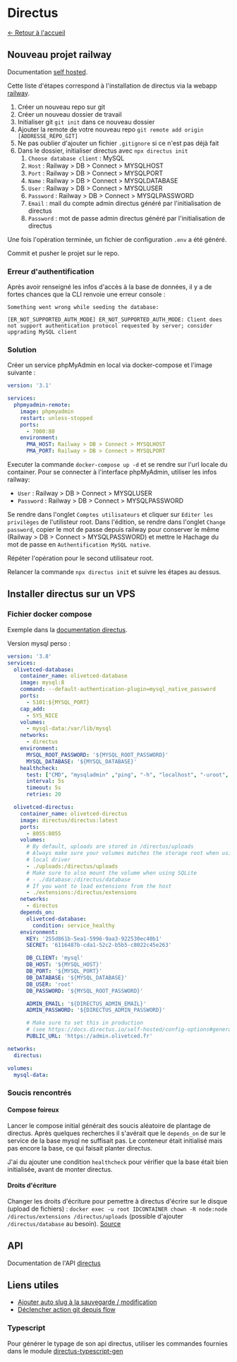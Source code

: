 # Directus

[← Retour à l'accueil](/README.md)

## Nouveau projet railway

Documentation [self hosted](https://docs.directus.io/self-hosted/cli.html).

Cette liste d'étapes correspond à l'installation de directus via la webapp [railway](https://railway.app/).

1. Créer un nouveau repo sur git
2. Créer un nouveau dossier de travail
3. Initialiser git `git init` dans ce nouveau dossier
4. Ajouter la remote de votre nouveau repo `git remote add origin [ADDRESSE_REPO_GIT]`
5. Ne pas oublier d'ajouter un fichier `.gitignore` si ce n'est pas déjà fait
6. Dans le dossier, initialiser directus avec `npx directus init`
   1. `Choose database client` : MySQL
   2. `Host` : Railway > DB > Connect > MYSQLHOST
   3. `Port` : Railway > DB > Connect > MYSQLPORT
   4. `Name` : Railway > DB > Connect > MYSQLDATABASE
   5. `User` : Railway > DB > Connect > MYSQLUSER
   6. `Password` : Railway > DB > Connect > MYSQLPASSWORD
   7. `Email` : mail du compte admin directus généré par l'initialisation de directus
   8. `Password` : mot de passe admin directus généré par l'initialisation de directus

Une fois l'opération terminée, un fichier de configuration `.env` a été généré.

Commit et pusher le projet sur le repo.

### Erreur d'authentification

Après avoir renseigné les infos d'accès à la base de données, il y a de fortes chances que la CLI renvoie une erreur console :

```shell
Something went wrong while seeding the database:

[ER_NOT_SUPPORTED_AUTH_MODE] ER_NOT_SUPPORTED_AUTH_MODE: Client does not support authentication protocol requested by server; consider upgrading MySQL client
```

### Solution

Créer un service phpMyAdmin en local via docker-compose et l'image suivante :

```yml
version: '3.1'

services:
  phpmyadmin-remote:
    image: phpmyadmin
    restart: unless-stopped
    ports:
      - 7000:80
    environment:
      PMA_HOST: Railway > DB > Connect > MYSQLHOST
      PMA_PORT: Railway > DB > Connect > MYSQLPORT
```

Executer la commande `docker-compose up -d` et se rendre sur l'url locale du container. Pour se connecter à l'interface phpMyAdmin, utiliser les infos railway:

* `User` : Railway > DB > Connect > MYSQLUSER
* `Password` : Railway > DB > Connect > MYSQLPASSWORD

Se rendre dans l'onglet `Comptes utilisateurs` et cliquer sur `Editer les privilèges` de l'utilisteur root. Dans l'édition, se rendre dans l'onglet `Change password`, copier le mot de passe depuis railway pour conserver le même (Railway > DB > Connect > MYSQLPASSWORD) et mettre le Hachage du mot de passe en `Authentification MySQL native`.

Répéter l'opération pour le second utilisateur root.

Relancer la commande `npx directus init` et suivre les étapes au dessus.

## Installer directus sur un VPS

### Fichier docker compose

Exemple dans la [documentation directus](https://docs.directus.io/self-hosted/docker-guide.html#docker-compose).

Version mysql perso :

```YAML
version: '3.8'
services:
  olivetced-database:
    container_name: olivetced-database
    image: mysql:8
    command: --default-authentication-plugin=mysql_native_password
    ports:
      - 5101:${MYSQL_PORT}
    cap_add:
      - SYS_NICE
    volumes:
      - mysql-data:/var/lib/mysql
    networks:
      - directus
    environment:
      MYSQL_ROOT_PASSWORD: '${MYSQL_ROOT_PASSWORD}'
      MYSQL_DATABASE: '${MYSQL_DATABASE}'
    healthcheck:
      test: ["CMD", "mysqladmin" ,"ping", "-h", "localhost", "-uroot", "-ppass"]
      interval: 5s
      timeout: 5s
      retries: 20

  olivetced-directus:
    container_name: olivetced-directus
    image: directus/directus:latest
    ports:
      - 8055:8055
    volumes:
      # By default, uploads are stored in /directus/uploads
      # Always make sure your volumes matches the storage root when using
      # local driver
      - ./uploads:/directus/uploads
      # Make sure to also mount the volume when using SQLite
      # - ./database:/directus/database
      # If you want to load extensions from the host
      - ./extensions:/directus/extensions
    networks:
      - directus
    depends_on:
      olivetced-database:
        condition: service_healthy
    environment:
      KEY: '255d861b-5ea1-5996-9aa3-922530ec40b1'
      SECRET: '6116487b-cda1-52c2-b5b5-c8022c45e263'

      DB_CLIENT: 'mysql'
      DB_HOST: '${MYSQL_HOST}'
      DB_PORT: '${MYSQL_PORT}'
      DB_DATABASE: '${MYSQL_DATABASE}'
      DB_USER: 'root'
      DB_PASSWORD: '${MYSQL_ROOT_PASSWORD}'

      ADMIN_EMAIL: '${DIRECTUS_ADMIN_EMAIL}'
      ADMIN_PASSWORD: '${DIRECTUS_ADMIN_PASSWORD}'

      # Make sure to set this in production
      # (see https://docs.directus.io/self-hosted/config-options#general)
      PUBLIC_URL: 'https://admin.olivetced.fr'

networks:
  directus:

volumes:
  mysql-data:
```

### Soucis rencontrés

#### Compose foireux

Lancer le compose initial générait des soucis aléatoire de plantage de directus. Après quelques recherches il s'avérait que le `depends_on` de sur le service de la base mysql ne suffisait pas. Le conteneur était initialisé mais pas encore la base, ce qui faisait planter directus.

J'ai du ajouter une condition `healthcheck` pour vérifier que la base était bien initialisée, avant de monter directus.

#### Droits d'écriture

Changer les droits d'écriture pour pemettre à directus d'écrire sur le disque (upload de fichiers) : `docker exec -u root IDCONTAINER chown -R node:node /directus/extensions /directus/uploads` (possible d'ajouter `/directus/database` au besoin). [Source](https://github.com/directus/directus/discussions/6480#discussioncomment-917708)

## API

Documentation de l'API [directus](https://docs.directus.io/reference/query.html)

## Liens utiles

* [Ajouter auto slug à la sauvegarde / modification](https://github.com/directus/directus/discussions/15195)
* [Déclencher action git depuis flow](https://github.com/directus/directus/discussions/12591#discussioncomment-4596707)

### Typescript

Pour générer le typage de son api directus, utiliser les commandes fournies dans le module [directus-typescript-gen](https://github.com/elierotenberg/directus-typescript-gen)
